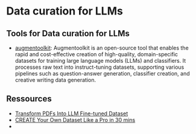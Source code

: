 # Data curation for LLMs

## Tools for Data curation for LLMs
- [augmentoolkit](https://github.com/e-p-armstrong/augmentoolkit): Augmentoolkit is an open-source tool that enables the rapid and cost-effective creation of high-quality, domain-specific datasets for training large language models (LLMs) and classifiers. It processes raw text into instruct-tuning datasets, supporting various pipelines such as question-answer generation, classifier creation, and creative writing data generation.


## Ressources
- [Transform PDFs Into LLM Fine-tuned Dataset](https://towardsai.net/p/machine-learning/transform-pdfs-into-llm-fine-tuned-dataset-for-free-2)
- [CREATE Your Own Dataset Like a Pro in 30 mins](https://www.youtube.com/watch?v=MQis5kQ99mw)
- 